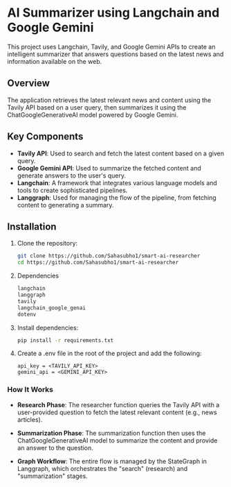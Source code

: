 # AI Summarizer using Langchain and Google Gemini

This project uses Langchain, Tavily, and Google Gemini APIs to create an intelligent summarizer that answers questions based on the latest news and information available on the web.

## Overview

The application retrieves the latest relevant news and content using the Tavily API based on a user query, then summarizes it using the ChatGoogleGenerativeAI model powered by Google Gemini.

## Key Components

- **Tavily API**: Used to search and fetch the latest content based on a given query.
- **Google Gemini API**: Used to summarize the fetched content and generate answers to the user's query.
- **Langchain**: A framework that integrates various language models and tools to create sophisticated pipelines.
- **Langgraph**: Used for managing the flow of the pipeline, from fetching content to generating a summary.

## Installation

1. Clone the repository:

   ```bash
   git clone https://github.com/Sahasubho1/smart-ai-researcher
   cd https://github.com/Sahasubho1/smart-ai-researcher

2. Dependencies

   ```bash
   langchain
   langgraph
   tavily
   langchain_google_genai
   dotenv

3. Install dependencies:

   ```bash
   pip install -r requirements.txt

4. Create a .env file in the root of the project and add the following:

   ```env
   api_key = <TAVILY_API_KEY>
   gemini_api = <GEMINI_API_KEY>

### How It Works

- **Research Phase**: The researcher function queries the Tavily API with a user-provided question to fetch the latest relevant content (e.g., news articles).

- **Summarization Phase**: The summarization function then uses the ChatGoogleGenerativeAI model to summarize the content and provide an answer to the question.

- **Graph Workflow**: The entire flow is managed by the StateGraph in Langgraph, which orchestrates the "search" (research) and "summarization" stages.

